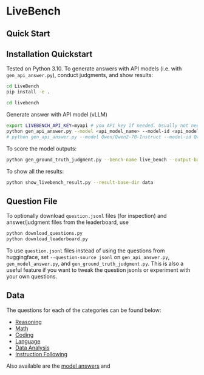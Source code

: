 # LiveBench

## Quick Start

## Installation Quickstart

Tested on Python 3.10. To generate answers with API models (i.e. with `gen_api_answer.py`), conduct judgments, and show results:

```bash
cd LiveBench
pip install -e .
```

```bash
cd livebench
```

Generate answer with API model (vLLM)
```bash
export LIVEBENCH_API_KEY=myapi # you API key if needed. Usually not needed for VLLM.
python gen_api_answer.py --model <api_model_name> --model-id <api_model_id> --bench-name live_bench --api-base http://localhost:8000/v1 --output-base-dir data 
# python gen_api_answer.py --model Qwen/Qwen2-7B-Instruct --model-id Qwen2-7B-Instruct --bench-name live_bench --api-base http://localhost:8000/v1 --output-base-dir data
```

To score the model outputs:

```bash
python gen_ground_truth_judgment.py --bench-name live_bench --output-base-dir data
```

To show all the results:
```bash
python show_livebench_result.py --result-base-dir data
```


## Question File
To optionally download `question.jsonl` files (for inspection) and answer/judgment files from the leaderboard, use
```bash
python download_questions.py
python download_leaderboard.py
```

To use `question.jsonl` files instead of using the questions from huggingface, set `--question-source jsonl` on `gen_api_answer.py`, `gen_model_answer.py`, and `gen_ground_truth_judgment.py`. This is also a useful feature if you want to tweak the question jsonls or experiment with your own questions.

## Data
The questions for each of the categories can be found below:
- [Reasoning](https://huggingface.co/datasets/livebench/reasoning)
- [Math](https://huggingface.co/datasets/livebench/math)
- [Coding](https://huggingface.co/datasets/livebench/coding)
- [Language](https://huggingface.co/datasets/livebench/language)
- [Data Analysis](https://huggingface.co/datasets/livebench/data_analysis)
- [Instruction Following](https://huggingface.co/datasets/livebench/instruction_following)

Also available are the [model answers](https://huggingface.co/datasets/livebench/model_answer) and 
